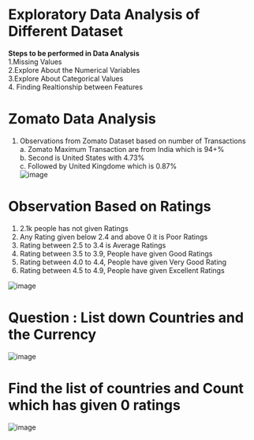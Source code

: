 # Exploratory Data Analysis of Different Dataset

**Steps to be performed in Data Analysis**</br>
1.Missing Values </br>
2.Explore About the Numerical Variables </br>
3.Explore About Categorical Values</br>
4. Finding Realtionship between Features</br> 


# **Zomato Data Analysis** </br>

1. Observations from Zomato Dataset based on number of Transactions</br>
  a. Zomato Maximum Transaction are from India which is 94+% </br>
  b. Second is United States with 4.73%</br>
  c. Followed by United Kingdome which is 0.87%</br>
![image](https://user-images.githubusercontent.com/38419795/192179175-86d2029c-795d-491f-9d95-52204ecc8a88.png)

# **Observation Based on Ratings**</br>
 1. 2.1k people has not given Ratings </br>
 2. Any Rating given below 2.4 and above 0 it is Poor Ratings </br>
 3. Rating between 2.5 to 3.4 is Average Ratings </br>
 4. Rating between 3.5 to 3.9, People have given Good Ratings</br>
 5. Rating between 4.0 to 4.4, People have given Very Good Rating</br>
 6. Rating between 4.5 to 4.9, People have given Excellent Ratings</br>

![image](https://user-images.githubusercontent.com/38419795/192179323-6b06d4eb-296c-404b-a94d-22f8fc2b6c12.png)</br>

# Question : List down Countries and the Currency</br>
![image](https://user-images.githubusercontent.com/38419795/192261531-45b29d40-4786-4941-8e7f-2ee69f2a0da9.png)</br>

# Find the list of countries and Count which has given 0 ratings
![image](https://user-images.githubusercontent.com/38419795/192262040-8c22c1e8-2637-49f3-ba62-58ce6a8f8a0f.png)
